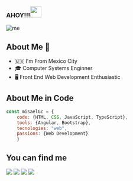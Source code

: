 ### AHOY!!!<img src="https://raw.githubusercontent.com/MartinHeinz/MartinHeinz/master/wave.gif" width="30px">

![me](https://user-images.githubusercontent.com/40589269/104251345-1f4be700-5435-11eb-9300-4ab6f13390fd.jpg)

## About Me :book:

- :mexico: I'm From Mexico City
- 🎓 Computer Systems Enginner
- 🖥 Front End Web Development Enthusiastic

## About Me in Code
```js
const misaelGc = {
    code: {HTML, CSS, JavaScript, TypeScript},
    tools: {Angular, Bootstrap},
    tecnologies: "web",
    passions: {Web Development}
    }
```    
## You can find me    

[![](https://img.shields.io/badge/MIsaelGC-IG-orange)](https://www.instagram.com/moretonaco)
[![](https://img.shields.io/badge/Misael-Blog-2196f3)](misaelgc.github.io/personalblog/)
[![](https://img.shields.io/badge/Misael-Linkedin-blue)](www.linkedin.com/in/misael-garcia-cruz/)
[![](https://img.shields.io/badge/MIsaelGC-GitHub-DDDDDD)](github.com/MisaelGC)

